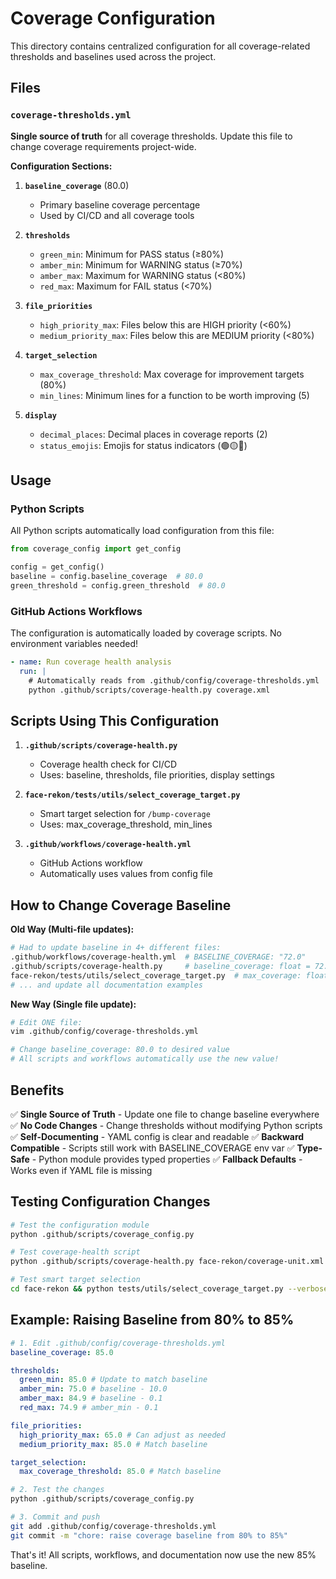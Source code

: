 # Coverage Configuration

This directory contains centralized configuration for all coverage-related thresholds and baselines used across the project.

## Files

### `coverage-thresholds.yml`

**Single source of truth** for all coverage thresholds. Update this file to change coverage requirements project-wide.

**Configuration Sections:**

1. **`baseline_coverage`** (80.0)

   - Primary baseline coverage percentage
   - Used by CI/CD and all coverage tools

2. **`thresholds`**

   - `green_min`: Minimum for PASS status (≥80%)
   - `amber_min`: Minimum for WARNING status (≥70%)
   - `amber_max`: Maximum for WARNING status (<80%)
   - `red_max`: Maximum for FAIL status (<70%)

3. **`file_priorities`**

   - `high_priority_max`: Files below this are HIGH priority (<60%)
   - `medium_priority_max`: Files below this are MEDIUM priority (<80%)

4. **`target_selection`**

   - `max_coverage_threshold`: Max coverage for improvement targets (80%)
   - `min_lines`: Minimum lines for a function to be worth improving (5)

5. **`display`**
   - `decimal_places`: Decimal places in coverage reports (2)
   - `status_emojis`: Emojis for status indicators (🟢🟡🔴)

## Usage

### Python Scripts

All Python scripts automatically load configuration from this file:

```python
from coverage_config import get_config

config = get_config()
baseline = config.baseline_coverage  # 80.0
green_threshold = config.green_threshold  # 80.0
```

### GitHub Actions Workflows

The configuration is automatically loaded by coverage scripts. No environment variables needed!

```yaml
- name: Run coverage health analysis
  run: |
    # Automatically reads from .github/config/coverage-thresholds.yml
    python .github/scripts/coverage-health.py coverage.xml
```

## Scripts Using This Configuration

1. **`.github/scripts/coverage-health.py`**

   - Coverage health check for CI/CD
   - Uses: baseline, thresholds, file priorities, display settings

2. **`face-rekon/tests/utils/select_coverage_target.py`**

   - Smart target selection for `/bump-coverage`
   - Uses: max_coverage_threshold, min_lines

3. **`.github/workflows/coverage-health.yml`**
   - GitHub Actions workflow
   - Automatically uses values from config file

## How to Change Coverage Baseline

**Old Way (Multi-file updates):**

```bash
# Had to update baseline in 4+ different files:
.github/workflows/coverage-health.yml  # BASELINE_COVERAGE: "72.0"
.github/scripts/coverage-health.py     # baseline_coverage: float = 72.0
face-rekon/tests/utils/select_coverage_target.py  # max_coverage: float = 50.0
# ... and update all documentation examples
```

**New Way (Single file update):**

```bash
# Edit ONE file:
vim .github/config/coverage-thresholds.yml

# Change baseline_coverage: 80.0 to desired value
# All scripts and workflows automatically use the new value!
```

## Benefits

✅ **Single Source of Truth** - Update one file to change baseline everywhere
✅ **No Code Changes** - Change thresholds without modifying Python scripts
✅ **Self-Documenting** - YAML config is clear and readable
✅ **Backward Compatible** - Scripts still work with BASELINE_COVERAGE env var
✅ **Type-Safe** - Python module provides typed properties
✅ **Fallback Defaults** - Works even if YAML file is missing

## Testing Configuration Changes

```bash
# Test the configuration module
python .github/scripts/coverage_config.py

# Test coverage-health script
python .github/scripts/coverage-health.py face-rekon/coverage-unit.xml

# Test smart target selection
cd face-rekon && python tests/utils/select_coverage_target.py --verbose
```

## Example: Raising Baseline from 80% to 85%

```yaml
# 1. Edit .github/config/coverage-thresholds.yml
baseline_coverage: 85.0

thresholds:
  green_min: 85.0 # Update to match baseline
  amber_min: 75.0 # baseline - 10.0
  amber_max: 84.9 # baseline - 0.1
  red_max: 74.9 # amber_min - 0.1

file_priorities:
  high_priority_max: 65.0 # Can adjust as needed
  medium_priority_max: 85.0 # Match baseline

target_selection:
  max_coverage_threshold: 85.0 # Match baseline
```

```bash
# 2. Test the changes
python .github/scripts/coverage_config.py

# 3. Commit and push
git add .github/config/coverage-thresholds.yml
git commit -m "chore: raise coverage baseline from 80% to 85%"
```

That's it! All scripts, workflows, and documentation now use the new 85% baseline.
